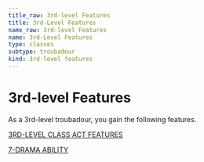 ```yaml
---
title_raw: 3rd-level Features
title: 3rd-Level Features
name_raw: 3rd-level Features
name: 3rd-Level Features
type: classes
subtype: troubadour
kind: 3rd-level features
---
```


# 3rd-level Features

As a 3rd-level troubadour, you gain the following features.

[3RD-LEVEL CLASS ACT FEATURES](./3rd-Level%20Class%20Act%20Features/3rd-Level%20Class%20Act%20Features.md)

[7-DRAMA ABILITY](./7-Drama%20Ability/7-Drama%20Ability.md)
